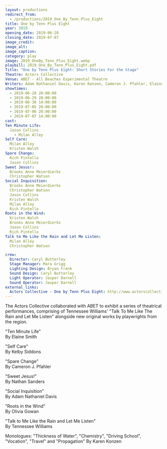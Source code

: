 ```yaml
---
layout: productions
redirect_from:
  - /productions/2019_One_By_Tenn_Plus_Eight
title: One by Tenn Plus Eight
year: 2019
opening_date: 2019-06-28
closing_date: 2019-07-07
image_credit:
image_alt:
image_caption:
category: play
image: 2019_OneBy_Tenn_Plus_Eight.webp
playbill: 2019_One_By_Tenn_Plus_Eight.pdf
Title: "One by Tenn Plus Eight: Short Stories For the Stage"
Theatre: Actors Collective
Venue: ABET - All Beaches Experimental Theatre
Writers: Adam Nathaniel Davis, Karen Konzen, Cameron J. Pfahler, Elaine Smith, Kelby Siddons, Nathan Sanders, Olivia Gowan, Tennessee Williams
showtimes: 
  - 2019-06-28 20:00:00
  - 2019-06-29 20:00:00
  - 2019-06-30 14:00:00
  - 2019-07-05 20:00:00
  - 2019-07-06 20:00:00
  - 2019-07-07 14:00:00
cast:
Ten Minute Life: 
  Jason Collins 
    - Milan Alley
Self Care: 
  Milan Alley 
  Kristen Walsh
Spare Change: 
  Rich Pintello 
  Jason Collins
Sweet Jesus!: 
  Brooks Anne Meierdierks 
  Christopher Watson
Social Inquisition: 
  Brooks Anne Meierdierks 
  Christopher Watson 
  Jason Collins 
  Kristen Walsh 
  Milan Alley 
  Rich Pintello
Roots in the Wind: 
  Kristen Walsh 
  Brooks Anne Meierdierks 
  Jason Collins 
  Rich Pintello
Talk to Me Like the Rain and Let Me Listen: 
  Milan Alley 
  Christopher Watson

crew:
  Director: Caryl Butterley
  Stage Manager: Mara Grigg
  Lighting Design: Bryan Frank
  Sound Design: Caryl Butterley
  Light Operator: Jasper Darnell
  Sound Operator: Jasper Darnell
external_links:
  Actors Collective - One by Tenn Plus Eight: http://www.actorscollective.com/one-by-tenn-plus-eight/
---
```


The Actors Collective collaborated with ABET to exhibit a series of theatrical performances, comprising of Tennessee Williams' "Talk To Me Like The Rain and Let Me Listen" alongside new original works by playwrights from the region.

"Ten Minute Life"  
By Elaine Smith

"Self Care"  
By Kelby Siddons

"Spare Change"  
By Cameron J. Pfahler

"Sweet Jesus!"  
By Nathan Sanders

"Social Inquisition"  
By Adam Nathaniel Davis

"Roots in the Wind"  
By Olivia Gowan

"Talk to Me Like the Rain and Let Me Listen"  
By Tennessee Williams

Monologues: "Thickness of Water", "Chemistry", "Driving School", "Vocation", "Travel" and "Propagation"
By Karen Konzen

